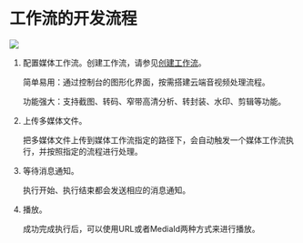 # 工作流的开发流程

![](https://static-aliyun-doc.oss-accelerate.aliyuncs.com/assets/img/11383/153993553811138_zh-CN.png)

1.  配置媒体工作流。创建工作流，请参见[创建工作流](/cn.zh-CN/控制台指南/工作流管理/创建工作流.md)。

    简单易用：通过控制台的图形化界面，按需搭建云端音视频处理流程。

    功能强大：支持截图、转码、窄带高清分析、转封装、水印、剪辑等功能。

2.  上传多媒体文件。

    把多媒体文件上传到媒体工作流指定的路径下，会自动触发一个媒体工作流执行，并按照指定的流程进行处理。

3.  等待消息通知。

    执行开始、执行结束都会发送相应的消息通知。

4.  播放。

    成功完成执行后，可以使用URL或者MediaId两种方式来进行播放。


